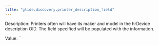 ```yaml
---
title: "glide.discovery.printer_description_field"
---
```


Description: Printers often will have its maker and model in the hrDevice description OID. The field specified will be populated with the information.

Value: ``
